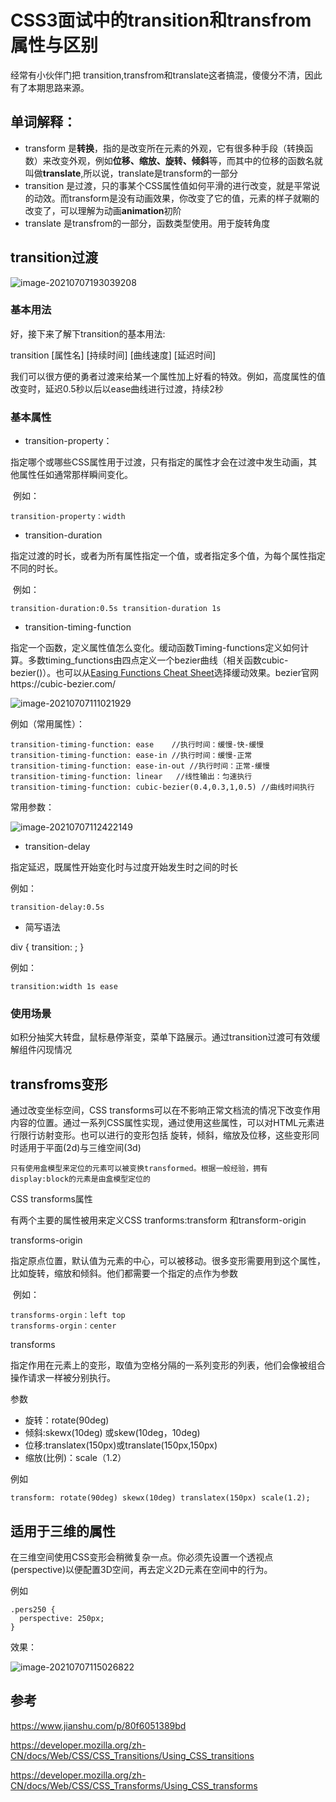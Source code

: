 # CSS3面试中的transition和transfrom属性与区别

经常有小伙伴门把 transition,transfrom和translate这者搞混，傻傻分不清，因此有了本期思路来源。

## 单词解释：

- transform 是**转换**，指的是改变所在元素的外观，它有很多种手段（转换函数）来改变外观，例如**位移、缩放、旋转、倾斜**等，而其中的位移的函数名就叫做**translate**,所以说，translate是transform的一部分
- transition 是过渡，只的事某个CSS属性值如何平滑的进行改变，就是平常说的动效。而transform是没有动画效果，你改变了它的值，元素的样子就唰的改变了，可以理解为动画**animation**初阶
- translate 是transfrom的一部分，函数类型使用。用于旋转角度

## transition过渡

![image-20210707193039208](https://yinli-work.oss-cn-beijing.aliyuncs.com/github/image-20210707193039208.png)

### 基本用法

好，接下来了解下transition的基本用法:

transition [属性名] [持续时间] [曲线速度] [延迟时间]

我们可以很方便的勇者过渡来给某一个属性加上好看的特效。例如，高度属性的值改变时，延迟0.5秒以后以ease曲线进行过渡，持续2秒

### 基本属性

- transition-property：

​	指定哪个或哪些CSS属性用于过渡，只有指定的属性才会在过渡中发生动画，其他属性任如通常那样瞬间变化。

​	例如：

```
transition-property：width
```

- transition-duration

​	指定过渡的时长，或者为所有属性指定一个值，或者指定多个值，为每个属性指定不同的时长。

​	例如：

```
transition-duration:0.5s transition-duration 1s
```

- transition-timing-function



​	指定一个函数，定义属性值怎么变化。缓动函数Timing-functions定义如何计算。多数timing_functions由四点定义一个bezier曲线（相关函数cubic-bezier()）。也可以从[Easing Functions Cheat Sheet](https://easings.net/)选择缓动效果。bezier官网https://cubic-bezier.com/

![image-20210707111021929](https://yinli-work.oss-cn-beijing.aliyuncs.com/github/image-20210707111021929.png)

例如（常用属性）：

```
transition-timing-function: ease    //执行时间：缓慢-快-缓慢
transition-timing-function: ease-in //执行时间：缓慢-正常
transition-timing-function: ease-in-out //执行时间：正常-缓慢
transition-timing-function: linear   //线性输出：匀速执行
transition-timing-function: cubic-bezier(0.4,0.3,1,0.5) //曲线时间执行
```

常用参数：

![image-20210707112422149](https://yinli-work.oss-cn-beijing.aliyuncs.com/github/image-20210707112422149.png)

- transition-delay

指定延迟，既属性开始变化时与过度开始发生时之间的时长

例如：

```
transition-delay:0.5s 
```

- 简写语法

div {
    transition: <property> <duration> <timing-function> <delay>;
}

例如：

```
transition:width 1s ease
```



### 使用场景

如积分抽奖大转盘，鼠标悬停渐变，菜单下路展示。通过transition过渡可有效缓解组件闪现情况



## transfroms变形

通过改变坐标空间，CSS transforms可以在不影响正常文档流的情况下改变作用内容的位置。通过一系列CSS属性实现，通过使用这些属性，可以对HTML元素进行限行访射变形。也可以进行的变形包括 旋转，倾斜，缩放及位移，这些变形同时适用于平面(2d)与三维空间(3d)

```
只有使用盒模型来定位的元素可以被变换transformed。根据一般经验，拥有display:block的元素是由盒模型定位的
```

CSS transforms属性

有两个主要的属性被用来定义CSS tranforms:transform 和transform-origin

transforms-origin

​	指定原点位置，默认值为元素的中心，可以被移动。很多变形需要用到这个属性，比如旋转，缩放和倾斜。他们都需要一个指定的点作为参数

​	例如：

```
transforms-orgin：left top
transforms-orgin：center
```



transforms

​	指定作用在元素上的变形，取值为空格分隔的一系列变形的列表，他们会像被组合操作请求一样被分别执行。

参数

- 旋转：rotate(90deg)
- 倾斜:skewx(10deg) 或skew(10deg，10deg) 
- 位移:translatex(150px)或translate(150px,150px)
- 缩放(比例)：scale（1.2）

例如

```
transform: rotate(90deg) skewx(10deg) translatex(150px) scale(1.2);
```

## 适用于三维的属性

在三维空间使用CSS变形会稍微复杂一点。你必须先设置一个透视点(perspective)以便配置3D空间，再去定义2D元素在空间中的行为。

例如

```
.pers250 {
  perspective: 250px;
}
```

效果：

![image-20210707115026822](https://yinli-work.oss-cn-beijing.aliyuncs.com/github/image-20210707115026822.png)






## 参考
 https://www.jianshu.com/p/80f6051389bd

https://developer.mozilla.org/zh-CN/docs/Web/CSS/CSS_Transitions/Using_CSS_transitions

https://developer.mozilla.org/zh-CN/docs/Web/CSS/CSS_Transforms/Using_CSS_transforms
